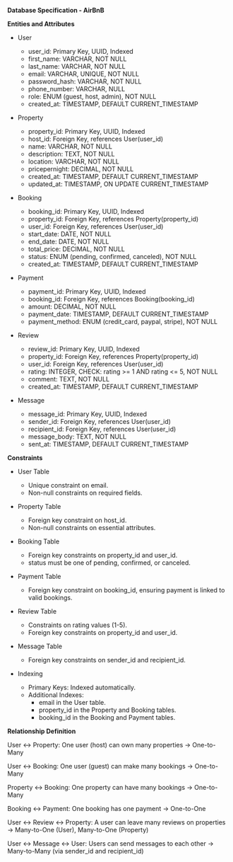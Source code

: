 **Database Specification - AirBnB**

**Entities and Attributes**

- User

  - user_id: Primary Key, UUID, Indexed
  - first_name: VARCHAR, NOT NULL
  - last_name: VARCHAR, NOT NULL
  - email: VARCHAR, UNIQUE, NOT NULL
  - password_hash: VARCHAR, NOT NULL
  - phone_number: VARCHAR, NULL
  - role: ENUM (guest, host, admin), NOT NULL
  - created_at: TIMESTAMP, DEFAULT CURRENT_TIMESTAMP

- Property

  - property_id: Primary Key, UUID, Indexed
  - host_id: Foreign Key, references User(user_id)
  - name: VARCHAR, NOT NULL
  - description: TEXT, NOT NULL
  - location: VARCHAR, NOT NULL
  - pricepernight: DECIMAL, NOT NULL
  - created_at: TIMESTAMP, DEFAULT CURRENT_TIMESTAMP
  - updated_at: TIMESTAMP, ON UPDATE CURRENT_TIMESTAMP

- Booking

  - booking_id: Primary Key, UUID, Indexed
  - property_id: Foreign Key, references Property(property_id)
  - user_id: Foreign Key, references User(user_id)
  - start_date: DATE, NOT NULL
  - end_date: DATE, NOT NULL
  - total_price: DECIMAL, NOT NULL
  - status: ENUM (pending, confirmed, canceled), NOT NULL
  - created_at: TIMESTAMP, DEFAULT CURRENT_TIMESTAMP

- Payment

  - payment_id: Primary Key, UUID, Indexed
  - booking_id: Foreign Key, references Booking(booking_id)
  - amount: DECIMAL, NOT NULL
  - payment_date: TIMESTAMP, DEFAULT CURRENT_TIMESTAMP
  - payment_method: ENUM (credit_card, paypal, stripe), NOT NULL

- Review

  - review_id: Primary Key, UUID, Indexed
  - property_id: Foreign Key, references Property(property_id)
  - user_id: Foreign Key, references User(user_id)
  - rating: INTEGER, CHECK: rating >= 1 AND rating <= 5, NOT NULL
  - comment: TEXT, NOT NULL
  - created_at: TIMESTAMP, DEFAULT CURRENT_TIMESTAMP

- Message
  - message_id: Primary Key, UUID, Indexed
  - sender_id: Foreign Key, references User(user_id)
  - recipient_id: Foreign Key, references User(user_id)
  - message_body: TEXT, NOT NULL
  - sent_at: TIMESTAMP, DEFAULT CURRENT_TIMESTAMP

**Constraints**

- User Table

  - Unique constraint on email.
  - Non-null constraints on required fields.

- Property Table

  - Foreign key constraint on host_id.
  - Non-null constraints on essential attributes.

- Booking Table

  - Foreign key constraints on property_id and user_id.
  - status must be one of pending, confirmed, or canceled.

- Payment Table

  - Foreign key constraint on booking_id, ensuring payment is linked to valid bookings.

- Review Table

  - Constraints on rating values (1-5).
  - Foreign key constraints on property_id and user_id.

- Message Table

  - Foreign key constraints on sender_id and recipient_id.

- Indexing
  - Primary Keys: Indexed automatically.
  - Additional Indexes:
    - email in the User table.
    - property_id in the Property and Booking tables.
    - booking_id in the Booking and Payment tables.

**Relationship Definition**

User ↔ Property: One user (host) can own many properties → One-to-Many

User ↔ Booking: One user (guest) can make many bookings → One-to-Many

Property ↔ Booking: One property can have many bookings → One-to-Many

Booking ↔ Payment: One booking has one payment → One-to-One

User ↔ Review ↔ Property: A user can leave many reviews on properties → Many-to-One (User), Many-to-One (Property)

User ↔ Message ↔ User: Users can send messages to each other → Many-to-Many (via sender_id and recipient_id)
